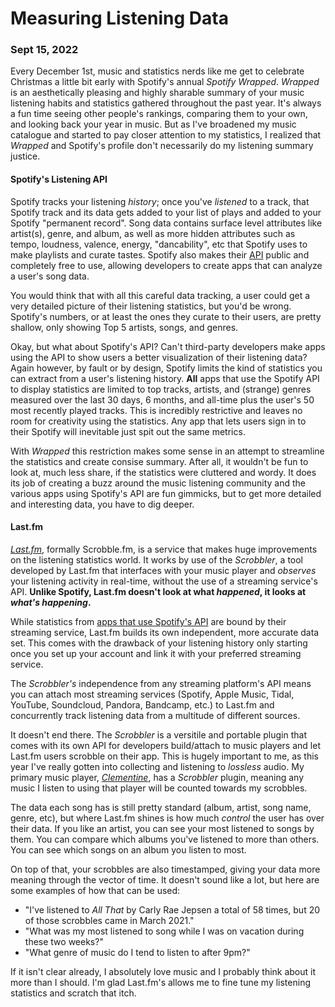 # Measuring Listening Data

### Sept 15, 2022

Every December 1st, music and statistics nerds like me get to celebrate Christmas a little bit early with Spotify's annual *Spotify Wrapped*. *Wrapped* is an aesthetically pleasing and highly sharable summary of your music listening habits and statistics gathered throughout the past year. It's always a fun time seeing other people's rankings, comparing them to your own, and looking back your year in music. But as I've broadened my music catalogue and started to pay closer attention to my statistics, I realized that *Wrapped* and Spotify's profile don't necessarily do my listening summary justice.

#### Spotify's Listening API

Spotify tracks your listening *history*; once you've *listened* to a track, that Spotify track and its data gets added to your list of plays and added to your Spotify "permanent record". Song data contains surface level attributes like artist(s), genre, and album, as well as more hidden attributes such as tempo, loudness, valence, energy, "dancability", etc that Spotify uses to make playlists and curate tastes. Spotify also makes their [API](https://developer.spotify.com/documentation/) public and completely free to use, allowing developers to create apps that can analyze a user's song data.

You would think that with all this careful data tracking, a user could get a very detailed picture of their listening statistics, but you'd be wrong. Spotify's numbers, or at least the ones they curate to their users, are pretty shallow, only showing Top 5 artists, songs, and genres.

Okay, but what about Spotify's API? Can't third-party developers make apps using the API to show users a better visualization of their listening data? Again however, by fault or by design, Spotify limits the kind of statistics you can extract from a user's listening history. **All** apps that use the Spotify API to display statistics are limited to top tracks, artists, and (strange) genres measured over the last 30 days, 6 months, and all-time plus the user's 50 most recently played tracks. This is incredibly restrictive and leaves no room for creativity using the statistics. Any app that lets users sign in to their Spotify will inevitable just spit out the same metrics.

With *Wrapped* this restriction makes some sense in an attempt to streamline the statistics and create consise summary. After all, it wouldn't be fun to look at, much less share, if the statistics were cluttered and wordy. It does its job of creating a buzz around the music listening community and the various apps using Spotify's API are fun gimmicks, but to get more detailed and interesting data, you have to dig deeper.

#### Last.fm

[*Last.fm*](https://www.last.fm/home), formally Scrobble.fm, is a service that makes huge improvements on the listening statistics world. It works by use of the *Scrobbler*, a tool developed by Last.fm that interfaces with your music player and *observes* your listening activity in real-time, without the use of a streaming service's API. **Unlike Spotify, Last.fm doesn't look at what *happened*, it looks at *what's happening*.**

While statistics from [apps that use Spotify's API](https://www.statsforspotify.com/) are bound by their streaming service, Last.fm builds its own independent, more accurate data set. This comes with the drawback of your listening history only starting once you set up your account and link it with your preferred streaming service.

The *Scrobbler's* independence from any streaming platform's API means you can attach most streaming services (Spotify, Apple Music, Tidal, YouTube, Soundcloud, Pandora, Bandcamp, etc.) to Last.fm and concurrently track listening data from a multitude of different sources.

It doesn't end there. The *Scrobbler* is a versitile and portable plugin that comes with its own API for developers build/attach to music players and let Last.fm users scrobble on their app. This is hugely important to me, as this year I've really gotten into collecting and listening to *lossless* audio. My primary music player, [*Clementine*](https://www.clementine-player.org/), has a *Scrobbler* plugin, meaning any music I listen to using that player will be counted towards my scrobbles.

The data each song has is still pretty standard (album, artist, song name, genre, etc), but where Last.fm shines is how much *control* the user has over their data. If you like an artist, you can see your most listened to songs by them. You can compare which albums you've listened to more than others. You can see which songs on an album you listen to most.

On top of that, your scrobbles are also timestamped, giving your data more meaning through the vector of time. It doesn't sound like a lot, but here are some examples of how that can be used:
* "I've listened to *All That* by Carly Rae Jepsen a total of 58 times, but 20 of those scrobbles came in March 2021."
* "What was my most listened to song while I was on vacation during these two weeks?"
* "What genre of music do I tend to listen to after 9pm?"

If it isn't clear already, I absolutely love music and I probably think about it more than I should. I'm glad Last.fm's allows me to fine tune my listening statistics and scratch that itch.